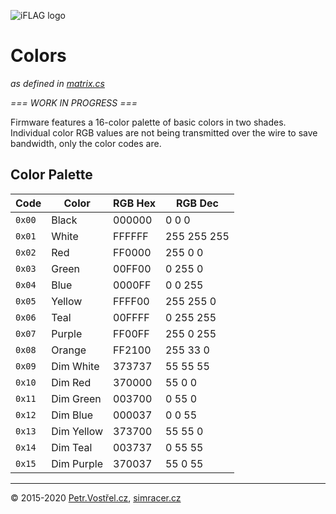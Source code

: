 ![iFLAG logo](http://simracer.cz/iracing/iFlag-logo/logo-full.svg)

Colors
======
_as defined in [matrix.cs](../iFlag/matrix.cs)_


_=== WORK IN PROGRESS ===_


Firmware features a 16-color palette of basic colors in two shades. Individual color RGB values are not being transmitted over the wire to save bandwidth, only the color codes are.


Color Palette
-------------

| Code   | Color        | RGB Hex | RGB Dec     |
| ------ | ------------ | ------- | ----------- |
| `0x00` | Black        | 000000  | 0 0 0       |
| `0x01` | White        | FFFFFF  | 255 255 255 |
| `0x02` | Red          | FF0000  | 255 0 0     |
| `0x03` | Green        | 00FF00  | 0 255 0     |
| `0x04` | Blue         | 0000FF  | 0 0 255     |
| `0x05` | Yellow       | FFFF00  | 255 255 0   |
| `0x06` | Teal         | 00FFFF  | 0 255 255   |
| `0x07` | Purple       | FF00FF  | 255 0 255   |
| `0x08` | Orange       | FF2100  | 255 33 0    |
| `0x09` | Dim White    | 373737  | 55 55 55    |
| `0x10` | Dim Red      | 370000  | 55 0 0      |
| `0x11` | Dim Green    | 003700  | 0 55 0      |
| `0x12` | Dim Blue     | 000037  | 0 0 55      |
| `0x13` | Dim Yellow   | 373700  | 55 55 0     |
| `0x14` | Dim Teal     | 003737  | 0 55 55     |
| `0x15` | Dim Purple   | 370037  | 55 0 55     |


---
© 2015-2020
[Petr.Vostřel.cz](http://petr.vostrel.cz),
[simracer.cz](http://simracer.cz)
